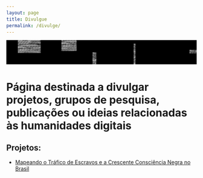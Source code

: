 ```yaml
---
layout: page
title: Divulgue
permalink: /divulge/
---
```

![img-07](/assets/images/img-07.jpg)

# Página destinada a divulgar projetos, grupos de pesquisa, publicações ou ideias relacionadas às humanidades digitais

## Projetos:
- [Mapeando o Tráfico de Escravos e a Crescente Consciência Negra no Brasil](https://rioonwatch.org.br/?p=17133)